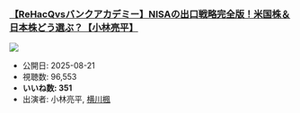 ### [【ReHacQvsバンクアカデミー】NISAの出口戦略完全版！米国株＆日本株どう選ぶ？【小林亮平】](https://www.youtube.com/watch?v=3MeO6NcrJEk)
[![](https://img.youtube.com/vi/3MeO6NcrJEk/sddefault.jpg)](https://www.youtube.com/watch?v=3MeO6NcrJEk)
-   公開日: 2025-08-21
-   視聴数: 96,553
-   **いいね数: 351**
-   出演者: 小林亮平, [横川楓](/rehacq_fan/people/横川楓 "wikilink")
